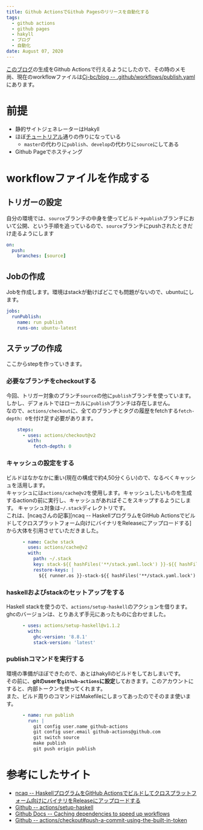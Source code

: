 ```yaml
---
title: Github ActionsでGithub Pagesのリリースを自動化する
tags:
  - github actions
  - github pages
  - hakyll
  - ブログ
  - 自動化
date: August 07, 2020
---
```


[このブログ](https://cj-bc.github.io/blog)の生成をGithub Actionsで行えるようにしたので、その時のメモ  
尚、現在のworkflowファイルは[Cj-bc/blog -- .github/workflows/publish.yaml](https://github.com/Cj-bc/blog/blob/source/.github/workflows/publish.yaml)にあります。

# 前提

- 静的サイトジェネレーターはHakyll
- ほぼ[チュートリアル](https://jaspervdj.be/hakyll/tutorials/github-pages-tutorial.html)通りの作りになっている
  - `master`の代わりに`publish`、`develop`の代わりに`source`にしてある
- Github Pageでホスティング

# workflowファイルを作成する

## トリガーの設定

自分の環境では、`source`ブランチの中身を使ってビルド→`publish`ブランチにおいて公開、という手順を追っているので、`source`ブランチにpushされたときだけ走るようにします

```yaml
on:
  push:
    branches: [source]
```

## Jobの作成

Jobを作成します。環境はstackが動けばどこでも問題がないので、ubuntuにします。

```yaml
jobs:
  runPublish:
    name: run publish
    runs-on: ubuntu-latest
```


## ステップの作成

ここからstepを作っていきます。

### 必要なブランチをcheckoutする

今回、トリガー対象のブランチ`source`の他に`publish`ブランチを使っています。
しかし、デフォルトではローカルに`publish`ブランチは存在しません。  
なので、`actions/checkout`に、全てのブランチとタグの履歴をfetchする`fetch-depth: 0`を付け足す必要があります。

```yaml
    steps:
      - uses: actions/checkout@v2
        with:
          fetch-depth: 0
```

### キャッシュの設定をする

ビルドはなかなかに重い(現在の構成で約4,50分くらい)ので、なるべくキャッシュを活用します。  
キャッシュには`actions/cache@v2`を使用します。キャッシュしたいものを生成するactionの前に実行し、キャッシュがあればそこをスキップするようにします。
キャッシュ対象は`~/.stack`ディレクトリです。  
これは、[ncaqさんの記事][ncaq -- HaskellプログラムをGitHub Actionsでビルドしてクロスプラットフォーム向けにバイナリをReleaseにアップロードする]から大体を引用させていただきました。

```yaml
      - name: Cache stack
        uses: actions/cache@v2
        with:
          path: ~/.stack
          key: stack-${{ hashFiles('**/stack.yaml.lock') }}-${{ hashFiles('**/package.yaml') }}
          restore-keys: |
            ${{ runner.os }}-stack-${{ hashFiles('**/stack.yaml.lock') }}-
```

### haskellおよびstackのセットアップをする

Haskell stackを使うので、`actions/setup-haskell`のアクションを借ります。  
ghcのバージョンは、とりあえず手元にあったものに合わせました。

```yaml
      - uses: actions/setup-haskell@v1.1.2
        with:
          ghc-version: '8.8.1'
          stack-version: 'latest'
```

### publishコマンドを実行する

環境の準備がほぼできたので、あとはhakyllのビルドをしておしまいです。  
その前に、**gitのuserを`github-actions`に設定**しておきます。このアカウントにすると、内部トークンを使ってくれます。  
また、ビルド周りのコマンドはMakefileにしまってあったのでそのまま使います。

```yaml
      - name: run publish
        run: |
          git config user.name github-actions
          git config user.email github-actions@github.com
          git switch source
          make publish
          git push origin publish
```

# 参考にしたサイト

- [ncaq -- HaskellプログラムをGitHub Actionsでビルドしてクロスプラットフォーム向けにバイナリをReleaseにアップロードする](https://www.ncaq.net/2020/04/05/15/54/26/)
- [Github -- actions/setup-haskell](https://github.com/actions/setup-haskell)
- [Github Docs -- Caching dependencies to speed up workflows](https://docs.github.com/en/actions/configuring-and-managing-workflows/caching-dependencies-to-speed-up-workflows)
- [Github -- actions/checkout#push-a-commit-using-the-built-in-token](https://github.com/actions/checkout#push-a-commit-using-the-built-in-token)
